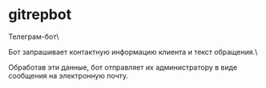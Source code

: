 # gitrepbot
Телеграм-бот\

Бот запрашивает контактную информацию клиента и текст обращения.\

Обработав эти данные, бот отправляет их администратору в виде сообщения на электронную почту.
